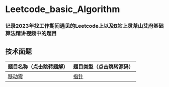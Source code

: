 # Leetcode_basic_Algorithm

### 记录2023年找工作期间遇见的Leetcode上以及B站上灵茶山艾府基础算法精讲视频中的题目

## 技术面题

| 题目名称（点击跳转题解）       | 题目类型（点击跳转源码） |
| ------------------------------ | ------------------------ |
| [移动零](题解/移动零.md)        | [指针](源码/移动零.py)                     |


